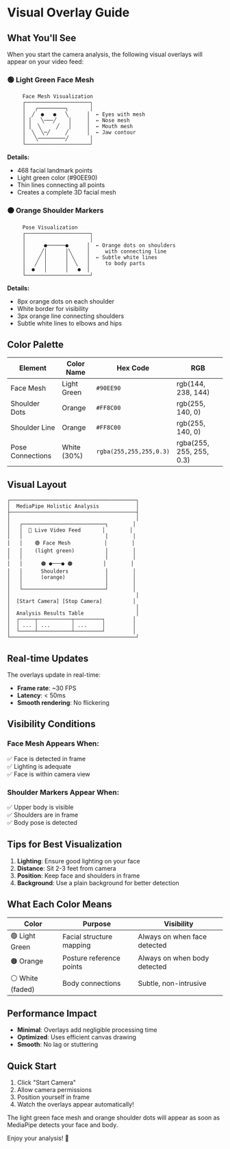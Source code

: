 # Visual Overlay Guide

## What You'll See

When you start the camera analysis, the following visual overlays will appear on your video feed:

### 🟢 Light Green Face Mesh

```
     Face Mesh Visualization
     ┌─────────────────────┐
     │   ╭─────────╮       │
     │  ╱  ●   ●   ╲      │  ← Eyes with mesh
     │ │   ╲───╱    │     │  ← Nose mesh
     │ │  ╲     ╱   │     │  ← Mouth mesh
     │  ╲  ╲─╱     ╱      │  ← Jaw contour
     │   ╲─────────╱       │
     └─────────────────────┘
```

**Details:**
- 468 facial landmark points
- Light green color (#90EE90)
- Thin lines connecting all points
- Creates a complete 3D facial mesh

### 🟠 Orange Shoulder Markers

```
     Pose Visualization
     ┌─────────────────────┐
     │                     │
     │      ●──────●      │  ← Orange dots on shoulders
     │     ╱│      │╲     │     with connecting line
     │    ╱ │      │ ╲    │  ← Subtle white lines
     │   ╱  │      │  ╲   │     to body parts
     │  ●   │      │   ●  │
     └─────────────────────┘
```

**Details:**
- 8px orange dots on each shoulder
- White border for visibility
- 3px orange line connecting shoulders
- Subtle white lines to elbows and hips

## Color Palette

| Element | Color Name | Hex Code | RGB |
|---------|-----------|----------|-----|
| Face Mesh | Light Green | `#90EE90` | rgb(144, 238, 144) |
| Shoulder Dots | Orange | `#FF8C00` | rgb(255, 140, 0) |
| Shoulder Line | Orange | `#FF8C00` | rgb(255, 140, 0) |
| Pose Connections | White (30%) | `rgba(255,255,255,0.3)` | rgba(255, 255, 255, 0.3) |

## Visual Layout

```
┌─────────────────────────────────────────┐
│  MediaPipe Holistic Analysis            │
├─────────────────────────────────────────┤
│                                         │
│   ┌───────────────────────────┐        │
│   │  🎥 Live Video Feed       │        │
│   │                           │        │
│   │    🟢 Face Mesh           │        │
│   │    (light green)          │        │
│   │                           │        │
│   │      🟠 ●───● 🟠          │        │
│   │      Shoulders            │        │
│   │      (orange)             │        │
│   │                           │        │
│   └───────────────────────────┘        │
│                                         │
│  [Start Camera] [Stop Camera]          │
│                                         │
│  Analysis Results Table                 │
│  ┌─────┬───────────┬─────────┐         │
│  │ ... │ ...       │ ...     │         │
│  └─────┴───────────┴─────────┘         │
└─────────────────────────────────────────┘
```

## Real-time Updates

The overlays update in real-time:
- **Frame rate**: ~30 FPS
- **Latency**: < 50ms
- **Smooth rendering**: No flickering

## Visibility Conditions

### Face Mesh Appears When:
✅ Face is detected in frame  
✅ Lighting is adequate  
✅ Face is within camera view  

### Shoulder Markers Appear When:
✅ Upper body is visible  
✅ Shoulders are in frame  
✅ Body pose is detected  

## Tips for Best Visualization

1. **Lighting**: Ensure good lighting on your face
2. **Distance**: Sit 2-3 feet from camera
3. **Position**: Keep face and shoulders in frame
4. **Background**: Use a plain background for better detection

## What Each Color Means

| Color | Purpose | Visibility |
|-------|---------|-----------|
| 🟢 Light Green | Facial structure mapping | Always on when face detected |
| 🟠 Orange | Posture reference points | Always on when body detected |
| ⚪ White (faded) | Body connections | Subtle, non-intrusive |

## Performance Impact

- **Minimal**: Overlays add negligible processing time
- **Optimized**: Uses efficient canvas drawing
- **Smooth**: No lag or stuttering

## Quick Start

1. Click "Start Camera"
2. Allow camera permissions
3. Position yourself in frame
4. Watch the overlays appear automatically!

The light green face mesh and orange shoulder dots will appear as soon as MediaPipe detects your face and body.

Enjoy your analysis! 🎉

